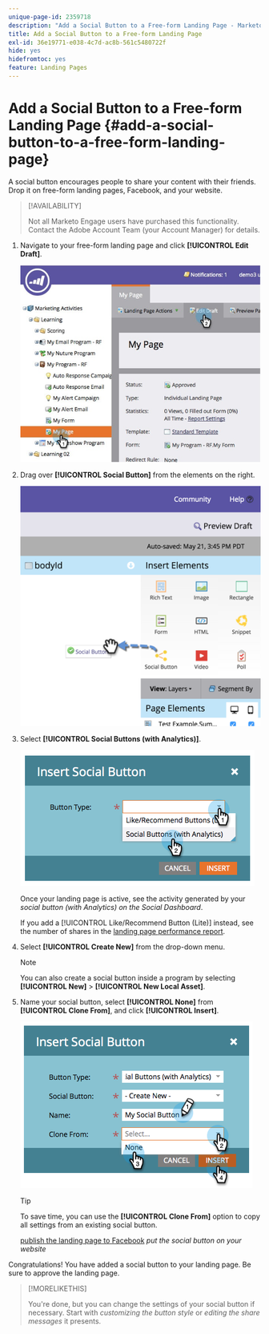 ```yaml
---
unique-page-id: 2359718
description: "Add a Social Button to a Free-form Landing Page - Marketo Docs - Product Documentation"
title: Add a Social Button to a Free-form Landing Page
exl-id: 36e19771-e038-4c7d-ac8b-561c5480722f
hide: yes
hidefromtoc: yes
feature: Landing Pages
---
```

# Add a Social Button to a Free-form Landing Page {#add-a-social-button-to-a-free-form-landing-page}

A social button encourages people to share your content with their friends. Drop it on free-form landing pages, Facebook, and your website.

>[!AVAILABILITY]
>
>Not all Marketo Engage users have purchased this functionality. Contact the Adobe Account Team (your Account Manager) for details.

1. Navigate to your free-form landing page and click **[!UICONTROL Edit Draft]**.

   ![](assets/scoring.jpg)

1. Drag over **[!UICONTROL Social Button]** from the elements on the right.

   ![](assets/image2015-5-21-15-3a47-3a46.png)

1. Select **[!UICONTROL Social Buttons (with Analytics)]**.

   ![](assets/image2014-9-17-10-3a35-3a13.png)

   Once your landing page is active, see the activity generated by your _social button (with Analytics) on the Social Dashboard_.

   If you add a [!UICONTROL Like/Recommend Button (Lite)] instead, see the number of shares in the [landing page performance report](/help/marketo/product-docs/demand-generation/landing-pages/understanding-landing-pages/landing-page-performance-report.md).

1. Select **[!UICONTROL Create New]** from the drop-down menu.

   >[!NOTE]
   >
   >You can also create a social button inside a program by selecting **[!UICONTROL New]** > **[!UICONTROL New Local Asset]**.

1. Name your social button, select **[!UICONTROL None]** from **[!UICONTROL Clone From]**, and click **[!UICONTROL Insert]**.

   ![](assets/image2014-9-17-10-3a35-3a26.png)

   >[!TIP]
   >
   >To save time, you can use the **[!UICONTROL Clone From]** option to copy all settings from an existing social button.

   [publish the landing page to Facebook](/help/marketo/product-docs/demand-generation/facebook/publish-landing-pages-to-facebook.md) _put the social button on your website_

Congratulations! You have added a social button to your landing page. Be sure to approve the landing page.

>[!MORELIKETHIS]
>
>You're done, but you can change the settings of your social button if necessary. Start with _customizing the button style_ or _editing the share messages_ it presents.
